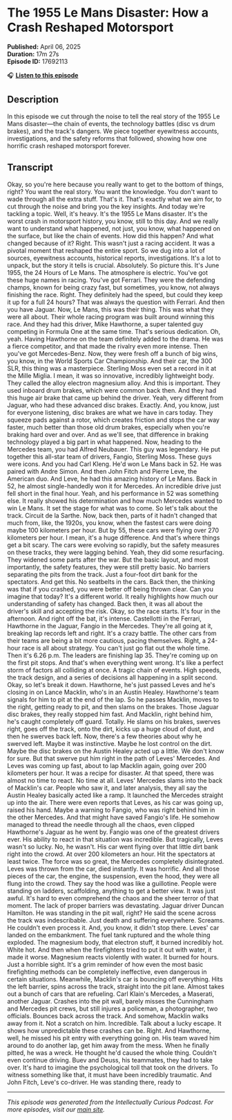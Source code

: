 # The 1955 Le Mans Disaster: How a Crash Reshaped Motorsport

**Published:** April 06, 2025  
**Duration:** 17m 27s  
**Episode ID:** 17692113

🎧 **[Listen to this episode](https://intellectuallycurious.buzzsprout.com/2529712/episodes/17692113-the-1955-le-mans-disaster-how-a-crash-reshaped-motorsport)**

## Description

In this episode we cut through the noise to tell the real story of the 1955 Le Mans disaster—the chain of events, the technology battles (disc vs drum brakes), and the track's dangers. We piece together eyewitness accounts, investigations, and the safety reforms that followed, showing how one horrific crash reshaped motorsport forever.

## Transcript

Okay, so you're here because you really want to get to the bottom of things, right? You want the real story. You want the knowledge. You don't want to wade through all the extra stuff. That's it. That's exactly what we aim for, to cut through the noise and bring you the key insights. And today we're tackling a topic. Well, it's heavy. It's the 1955 Le Mans disaster. It's the worst crash in motorsport history, you know, still to this day. And we really want to understand what happened, not just, you know, what happened on the surface, but like the chain of events. How did this happen? And what changed because of it? Right. This wasn't just a racing accident. It was a pivotal moment that reshaped the entire sport. So we dug into a lot of sources, eyewitness accounts, historical reports, investigations. It's a lot to unpack, but the story it tells is crucial. Absolutely. So picture this. It's June 1955, the 24 Hours of Le Mans. The atmosphere is electric. You've got these huge names in racing. You've got Ferrari. They were the defending champs, known for being crazy fast, but sometimes, you know, not always finishing the race. Right. They definitely had the speed, but could they keep it up for a full 24 hours? That was always the question with Ferrari. And then you have Jaguar. Now, Le Mans, this was their thing. This was what they were all about. Their whole racing program was built around winning this race. And they had this driver, Mike Hawthorne, a super talented guy competing in Formula One at the same time. That's serious dedication. Oh, yeah. Having Hawthorne on the team definitely added to the drama. He was a fierce competitor, and that made the rivalry even more intense. Then you've got Mercedes-Benz. Now, they were fresh off a bunch of big wins, you know, in the World Sports Car Championship. And their car, the 300 SLR, this thing was a masterpiece. Sterling Moss even set a record in it at the Mille Miglia. I mean, it was so innovative, incredibly lightweight body. They called the alloy electron magnesium alloy. And this is important. They used inboard drum brakes, which were common back then. And they had this huge air brake that came up behind the driver. Yeah, very different from Jaguar, who had these advanced disc brakes. Exactly. And, you know, just for everyone listening, disc brakes are what we have in cars today. They squeeze pads against a rotor, which creates friction and stops the car way faster, much better than those old drum brakes, especially when you're braking hard over and over. And as we'll see, that difference in braking technology played a big part in what happened. Now, heading to the Mercedes team, you had Alfred Neubauer. This guy was legendary. He put together this all-star team of drivers, Fangio, Sterling Moss. These guys were icons. And you had Carl Kleng. He'd won Le Mans back in 52. He was paired with Andre Simon. And then John Fitch and Pierre Leve, the American duo. And Leve, he had this amazing history of Le Mans. Back in 52, he almost single-handedly won it for Mercedes. An incredible drive just fell short in the final hour. Yeah, and his performance in 52 was something else. It really showed his determination and how much Mercedes wanted to win Le Mans. It set the stage for what was to come. So let's talk about the track. Circuit de la Sarthe. Now, back then, parts of it hadn't changed that much from, like, the 1920s, you know, when the fastest cars were doing maybe 100 kilometers per hour. But by 55, these cars were flying over 270 kilometers per hour. I mean, it's a huge difference. And that's where things get a bit scary. The cars were evolving so rapidly, but the safety measures on these tracks, they were lagging behind. Yeah, they did some resurfacing. They widened some parts after the war. But the basic layout, and most importantly, the safety features, they were still pretty basic. No barriers separating the pits from the track. Just a four-foot dirt bank for the spectators. And get this. No seatbelts in the cars. Back then, the thinking was that if you crashed, you were better off being thrown clear. Can you imagine that today? It's a different world. It really highlights how much our understanding of safety has changed. Back then, it was all about the driver's skill and accepting the risk. Okay, so the race starts. It's four in the afternoon. And right off the bat, it's intense. Castellotti in the Ferrari, Hawthorne in the Jaguar, Fangio in the Mercedes. They're all going at it, breaking lap records left and right. It's a crazy battle. The other cars from their teams are being a bit more cautious, pacing themselves. Right, a 24-hour race is all about strategy. You can't just go flat out the whole time. Then it's 6.26 p.m. The leaders are finishing lap 35. They're coming up on the first pit stops. And that's when everything went wrong. It's like a perfect storm of factors all colliding at once. A tragic chain of events. High speeds, the track design, and a series of decisions all happening in a split second. Okay, so let's break it down. Hawthorne, he's just passed Leves and he's closing in on Lance Macklin, who's in an Austin Healey. Hawthorne's team signals for him to pit at the end of the lap. So he passes Macklin, moves to the right, getting ready to pit, and then slams on the brakes. Those Jaguar disc brakes, they really stopped him fast. And Macklin, right behind him, he's caught completely off guard. Totally. He slams on his brakes, swerves right, goes off the track, onto the dirt, kicks up a huge cloud of dust, and then he swerves back left. Now, there's a few theories about why he swerved left. Maybe it was instinctive. Maybe he lost control on the dirt. Maybe the disc brakes on the Austin Healey acted up a little. We don't know for sure. But that swerve put him right in the path of Leves' Mercedes. And Leves was coming up fast, about to lap Macklin again, going over 200 kilometers per hour. It was a recipe for disaster. At that speed, there was almost no time to react. No time at all. Leves' Mercedes slams into the back of Macklin's car. People who saw it, and later analysis, they all say the Austin Healey basically acted like a ramp. It launched the Mercedes straight up into the air. There were even reports that Leves, as his car was going up, raised his hand. Maybe a warning to Fangio, who was right behind him in the other Mercedes. And that might have saved Fangio's life. He somehow managed to thread the needle through all the chaos, even clipped Hawthorne's Jaguar as he went by. Fangio was one of the greatest drivers ever. His ability to react in that situation was incredible. But tragically, Leves wasn't so lucky. No, he wasn't. His car went flying over that little dirt bank right into the crowd. At over 200 kilometers an hour. Hit the spectators at least twice. The force was so great, the Mercedes completely disintegrated. Leves was thrown from the car, died instantly. It was horrific. And all those pieces of the car, the engine, the suspension, even the hood, they were all flung into the crowd. They say the hood was like a guillotine. People were standing on ladders, scaffolding, anything to get a better view. It was just awful. It's hard to even comprehend the chaos and the sheer terror of that moment. The lack of proper barriers was devastating. Jaguar driver Duncan Hamilton. He was standing in the pit wall, right? He said the scene across the track was indescribable. Just death and suffering everywhere. Screams. He couldn't even process it. And, you know, it didn't stop there. Leves' car landed on the embankment. The fuel tank ruptured and the whole thing exploded. The magnesium body, that electron stuff, it burned incredibly hot. White hot. And then when the firefighters tried to put it out with water, it made it worse. Magnesium reacts violently with water. It burned for hours. Just a horrible sight. It's a grim reminder of how even the most basic firefighting methods can be completely ineffective, even dangerous in certain situations. Meanwhile, Macklin's car is bouncing off everything. Hits the left barrier, spins across the track, straight into the pit lane. Almost takes out a bunch of cars that are refueling. Carl Klain's Mercedes, a Maserati, another Jaguar. Crashes into the pit wall, barely misses the Cunningham and Mercedes pit crews, but still injures a policeman, a photographer, two officials. Bounces back across the track. And somehow, Macklin walks away from it. Not a scratch on him. Incredible. Talk about a lucky escape. It shows how unpredictable these crashes can be. Right. And Hawthorne, well, he missed his pit entry with everything going on. His team waved him around to do another lap, get him away from the mess. When he finally pitted, he was a wreck. He thought he'd caused the whole thing. Couldn't even continue driving. Buev and Deuss, his teammates, they had to take over. It's hard to imagine the psychological toll that took on the drivers. To witness something like that, it must have been incredibly traumatic. And John Fitch, Leve's co-driver. He was standing there, ready to

---
*This episode was generated from the Intellectually Curious Podcast. For more episodes, visit our [main site](https://intellectuallycurious.buzzsprout.com).*
